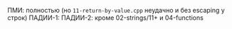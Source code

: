 ПМИ: полностью (но `11-return-by-value.cpp` неудачно и без escaping у строк)
ПАДИИ-1:
ПАДИИ-2: кроме 02-strings/11+ и 04-functions
